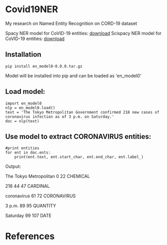 # Covid19NER
My research on Named Entity Recognition on CORD-19 dataset

Spacy NER model for CoVID-19 entities: [download](https://drive.google.com/file/d/1xokPqcHkFbzAAgJlog_wYch4bMVevsQZ/view?usp=sharing)
Scispacy NER model for CoVID-19 entities: [download](https://drive.google.com/file/d/1I1ok6Xvx0gmmrRaZWHPYBnOBk59vlJ7G/view?usp=sharing)
## Installation
```
pip install en_model0-0.0.0.tar.gz
```
Model will be installed into pip and can be loaded as 'en_model0'

## Load model:
```
import en_model0
nlp = en_model0.load()
text = 'The Tokyo Metropolitan Government confirmed 218 new cases of coronavirus infection as of 3 p.m. on Saturday.'
doc = nlp(text)
```

## Use model to extract CORONAVIRUS entities:
```
#print entities
for ent in doc.ents:
    print(ent.text, ent.start_char, ent.end_char, ent.label_)
```

Output:

The Tokyo Metropolitan 0 22 CHEMICAL

218 44 47 CARDINAL

coronavirus 61 72 CORONAVIRUS

3 p.m. 89 95 QUANTITY

Saturday 99 107 DATE

# References

